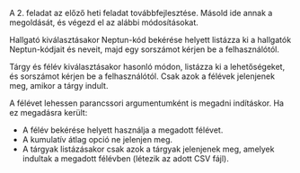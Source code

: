 A 2. feladat az előző heti feladat továbbfejlesztése.
Másold ide annak a megoldását, és végezd el az alábbi módosításokat.

Hallgató kiválasztásakor Neptun-kód bekérése helyett listázza ki a hallgatók Neptun-kódjait és neveit, majd egy sorszámot kérjen be a felhasználótól.

Tárgy és félév kiválasztásakor hasonló módon, listázza ki a lehetőségeket, és sorszámot kérjen be a felhasználótól.
Csak azok a félévek jelenjenek meg, amikor a tárgy indult.

A félévet lehessen parancssori argumentumként is megadni indításkor.
Ha ez megadásra került:

- A félév bekérése helyett használja a megadott félévet.
- A kumulatív átlag opció ne jelenjen meg.
- A tárgyak listázásakor csak azok a tárgyak jelenjenek meg, amelyek indultak a megadott félévben (létezik az adott CSV fájl).

